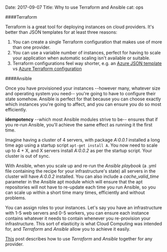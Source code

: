 Date: 2017-09-07
Title: Why to use Terraform and Ansible
cat: ops

####Terraform

Terraform is a great tool for deploying instances on cloud providers. It's better than JSON templates for at least three reasons:

1. You can create a single Terraform configuration that makes use of more than one provider.
2. You can use a variable number of instances, perfect for having to scale your application when automatic scaling isn't available or suitable.
3. Terraform configurations feel way shorter, e.g. an [Azure JSON template](https://raw.githubusercontent.com/azure/azure-quickstart-templates/master/101-vm-sshkey/azuredeploy.json) vs [Azure Terraform configuration](https://www.terraform.io/docs/providers/azure/r/instance.html#example-usage)

####Ansible

Once you have provisioned your instances --however many, whatever size and operating system you need-- you're going to have to configure their state somehow. Ansible is perfect for that because you can choose exactly which instances you're going to affect, and you can ensure you do so most efficiently.

**idempotency** --which most Ansible modules strive to be-- ensures that if you re-run Ansible, you'll achieve the same effect as running it the first time.

Imagine having a cluster of 4 servers, with package *A:0.0.1* installed a long time ago using a startup script `apt-get install A`. You now need to scale up to 4 + X, and X servers install *A:0.0.2* as per the startup script. Your cluster is out of sync.

With Ansible, when you scale up and re-run the *Ansible playbook* (a .yml file containing the recipe for your infrastructure's state) all servers in the cluster will have *A:0.0.2* installed. You can also include a *cache_valid_time* parameter in the Ansible apt module which will ensure that the apt repositories will not have to re-update each time you run Ansible, so you can scale up within a short time many times, efficiently and without problems.

You can assign roles to your instances. Let's say you have an infrastructure with 1-5 web servers and 0-5 workers, you can ensure each instance contains whatever it needs to contain whenever you re-provision your infrastructure. This sort of elasticity is what Cloud Computing was intended for, and *Terraform* and *Ansible* allow you to achieve it easily.

[This](https://yonatankoren.com/post/a3-jenkins-terraform-ansible) post describes how to use *Terraform* and *Ansible* together for any provider.

